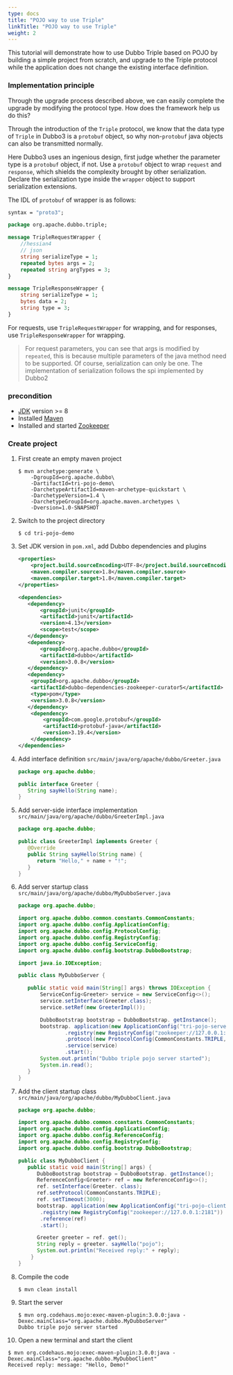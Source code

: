 ```yaml
---
type: docs
title: "POJO way to use Triple"
linkTitle: "POJO way to use Triple"
weight: 2
---
```


This tutorial will demonstrate how to use Dubbo Triple based on POJO by building a simple project from scratch, and upgrade to the Triple protocol while the application does not change the existing interface definition.


### Implementation principle

Through the upgrade process described above, we can easily complete the upgrade by modifying the protocol type. How does the framework help us do this?

Through the introduction of the `Triple` protocol, we know that the data type of `Triple` in Dubbo3 is a `protobuf` object, so why non-`protobuf` java objects can also be transmitted normally.

Here Dubbo3 uses an ingenious design, first judge whether the parameter type is a `protobuf` object, if not. Use a `protobuf` object to wrap `request` and `response`, which shields the complexity brought by other serialization. Declare the serialization type inside the `wrapper` object to support serialization extensions.

The IDL of `protobuf` of wrapper is as follows:
```proto
syntax = "proto3";

package org.apache.dubbo.triple;

message TripleRequestWrapper {
    //hessian4
    // json
    string serializeType = 1;
    repeated bytes args = 2;
    repeated string argTypes = 3;
}

message TripleResponseWrapper {
    string serializeType = 1;
    bytes data = 2;
    string type = 3;
}
```

For requests, use `TripleRequestWrapper` for wrapping, and for responses, use `TripleResponseWrapper` for wrapping.

> For request parameters, you can see that args is modified by `repeated`, this is because multiple parameters of the java method need to be supported. Of course, serialization can only be one. The implementation of serialization follows the spi implemented by Dubbo2

### precondition
- [JDK](https://jdk.java.net/) version >= 8
- Installed [Maven](https://maven.apache.org/)
- Installed and started [Zookeeper](https://zookeeper.apache.org/)

### Create project
1. First create an empty maven project
    ```
   $ mvn archetype:generate \
        -DgroupId=org.apache.dubbo\
        -DartifactId=tri-pojo-demo\
        -DarchetypeArtifactId=maven-archetype-quickstart \
        -DarchetypeVersion=1.4 \
        -DarchetypeGroupId=org.apache.maven.archetypes \
        -Dversion=1.0-SNAPSHOT
   ```
2. Switch to the project directory
    ```
   $ cd tri-pojo-demo
   ```
3. Set JDK version in `pom.xml`, add Dubbo dependencies and plugins
    ```xml
    <properties>
        <project.build.sourceEncoding>UTF-8</project.build.sourceEncoding>
        <maven.compiler.source>1.8</maven.compiler.source>
        <maven.compiler.target>1.8</maven.compiler.target>
    </properties>
   
    <dependencies>
       <dependency>
           <groupId>junit</groupId>
           <artifactId>junit</artifactId>
           <version>4.13</version>
           <scope>test</scope>
       </dependency>
       <dependency>
           <groupId>org.apache.dubbo</groupId>
           <artifactId>dubbo</artifactId>
           <version>3.0.8</version>
       </dependency>
       <dependency>
        <groupId>org.apache.dubbo</groupId>
        <artifactId>dubbo-dependencies-zookeeper-curator5</artifactId>
        <type>pom</type>
        <version>3.0.8</version>
       </dependency>
        <dependency>
            <groupId>com.google.protobuf</groupId>
            <artifactId>protobuf-java</artifactId>
            <version>3.19.4</version>
        </dependency>
    </dependencies>
   ```
4. Add interface definition `src/main/java/org/apache/dubbo/Greeter.java`
    ```java
   package org.apache.dubbo;

   public interface Greeter {
       String sayHello(String name);
   }
   ```
5. Add server-side interface implementation `src/main/java/org/apache/dubbo/GreeterImpl.java`
   ```java
   package org.apache.dubbo;

   public class GreeterImpl implements Greeter {
      @Override
      public String sayHello(String name) {
         return "Hello," + name + "!";
      }
   }
   ```
6. Add server startup class `src/main/java/org/apache/dubbo/MyDubboServer.java`
    ```java
   package org.apache.dubbo;

   import org.apache.dubbo.common.constants.CommonConstants;
   import org.apache.dubbo.config.ApplicationConfig;
   import org.apache.dubbo.config.ProtocolConfig;
   import org.apache.dubbo.config.RegistryConfig;
   import org.apache.dubbo.config.ServiceConfig;
   import org.apache.dubbo.config.bootstrap.DubboBootstrap;

   import java.io.IOException;

   public class MyDubboServer {

       public static void main(String[] args) throws IOException {
           ServiceConfig<Greeter> service = new ServiceConfig<>();
           service.setInterface(Greeter.class);
           service.setRef(new GreeterImpl());

           DubboBootstrap bootstrap = DubboBootstrap. getInstance();
           bootstrap. application(new ApplicationConfig("tri-pojo-server"))
                   .registry(new RegistryConfig("zookeeper://127.0.0.1:2181"))
                   .protocol(new ProtocolConfig(CommonConstants.TRIPLE, 50051))
                   .service(service)
                   .start();
           System.out.println("Dubbo triple pojo server started");
           System.in.read();
       }
   }
    ```

7. Add the client startup class `src/main/java/org/apache/dubbo/MyDubboClient.java`
   ```java
   package org.apache.dubbo;

   import org.apache.dubbo.common.constants.CommonConstants;
   import org.apache.dubbo.config.ApplicationConfig;
   import org.apache.dubbo.config.ReferenceConfig;
   import org.apache.dubbo.config.RegistryConfig;
   import org.apache.dubbo.config.bootstrap.DubboBootstrap;

   public class MyDubboClient {
      public static void main(String[] args) {
         DubboBootstrap bootstrap = DubboBootstrap. getInstance();
         ReferenceConfig<Greeter> ref = new ReferenceConfig<>();
         ref. setInterface(Greeter. class);
         ref.setProtocol(CommonConstants.TRIPLE);
         ref. setTimeout(3000);
         bootstrap. application(new ApplicationConfig("tri-pojo-client"))
          .registry(new RegistryConfig("zookeeper://127.0.0.1:2181"))
          .reference(ref)
          .start();

         Greeter greeter = ref. get();
         String reply = greeter. sayHello("pojo");
         System.out.println("Received reply:" + reply);
       }
   }
   ```
8. Compile the code
   ```
   $ mvn clean install
   ```
9. Start the server
   ```
   $ mvn org.codehaus.mojo:exec-maven-plugin:3.0.0:java -Dexec.mainClass="org.apache.dubbo.MyDubboServer"
   Dubbo triple pojo server started
   ```
10. Open a new terminal and start the client
   ```
   $ mvn org.codehaus.mojo:exec-maven-plugin:3.0.0:java -Dexec.mainClass="org.apache.dubbo.MyDubboClient"
   Received reply: message: "Hello, Demo!"
   ```